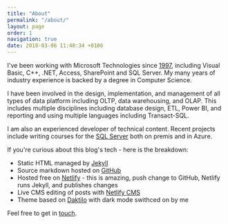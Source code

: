```yaml
---
title: "About"
permalink: "/about/"
layout: page
order: 1
navigation: true
date: 2018-03-06 11:48:34 +0100
---
```

I've  been working with Microsoft Technologies since [1997](https://www.youtube.com/watch?v=SSbBvKaM6sk "Woo Hoo"), including Visual Basic, C++, .NET, Access, SharePoint and SQL Server. My many years of industry experience is backed by a degree in Computer Science.

I have been involved in the design, implementation, and management of all types of data platform including OLTP, data warehousing, and OLAP. This includes multiple disciplines including database design, ETL, Power BI, and reporting and using multiple languages including Transact-SQL.

I am also an experienced developer of technical content. Recent projects include writing courses for the [SQL Server](https://www.microsoft.com/en-us/learning/sql-training.aspx "I contributed to some courses") both on premis and in Azure.

If you're curious about this blog's tech - here is the breakdown:

- Static HTML managed by [Jekyll](https://jekyllrb.com) 
- Source markdown hosted on [GitHub](https://github.com/PhilStollery/philstollery.github.io)
- Hosted free on [Netlify](https://netlify.com) - this is amazing, push change to GitHub, Netlify runs Jekyll, and publishes changes
- Live CMS editing of posts with [Netlify CMS](https://www.netlifycms.org)
- Theme based on [Daktilo](http://daktilo.github.io) with dark mode swithced on by me

Feel free to get in [touch](mailto:phil@stollerys.co.uk "spam be gone").
